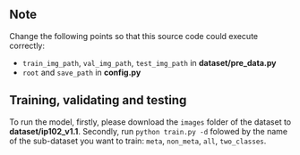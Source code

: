 ## Note

Change the following points so that this source code could execute correctly:
- ``train_img_path``, ``val_img_path``, ``test_img_path`` in **dataset/pre_data.py** <br />
- ``root`` and ``save_path`` in **config.py**

## Training, validating and testing
To run the model, firstly, please download the ``images`` folder of the dataset to **dataset/ip102_v1.1**. Secondly, run ``python train.py -d`` folowed by the name of the sub-dataset you want to train: ``meta``, ``non_meta``, ``all``, ``two_classes``.
